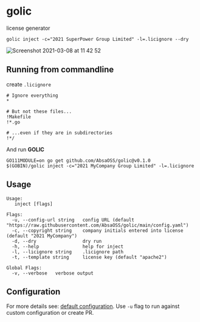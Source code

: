 # golic
license generator
```
golic inject -c="2021 SuperPower Group Limited" -l=.licignore --dry
```
![Screenshot 2021-03-08 at 11 42 52](https://user-images.githubusercontent.com/7195836/110310942-6d2f3680-8003-11eb-9540-b2e21b4f2b87.png)


## Running from commandline

create `.licignore`
```shell
# Ignore everything
*

# But not these files...
!Makefile
!*.go

# ...even if they are in subdirectories
!*/
````
And run **GOLIC**
```shell
GO111MODULE=on go get github.com/AbsaOSS/golic@v0.1.0
$(GOBIN)/golic inject -c="2021 MyCompany Group Limited" -l=.licignore
```


## Usage
```shell
Usage:
   inject [flags]

Flags:
  -u, --config-url string   config URL (default "https://raw.githubusercontent.com/AbsaOSS/golic/main/config.yaml")
  -c, --copyright string    company initials entered into license (default "2021 MyCompany")
  -d, --dry                 dry run
  -h, --help                help for inject
  -l, --licignore string    .licignore path
  -t, --template string     license key (default "apache2")

Global Flags:
  -v, --verbose   verbose output
```

## Configuration
For more details see: [default configuration](https://raw.githubusercontent.com/AbsaOSS/golic/main/config.yaml). 
Use `-u` flag to run against custom configuration or create PR. 

